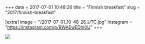 +++
date = 2017-07-01 10:48:26
title = "Finnish breakfast"
slug = "2017/finnish-breakfast"

[extra]
image = "/2017-07-01_10-48-26_UTC.jpg"
instagram = "https://instagram.com/p/BWAEwEDhI0U"
+++

<img src="/2017-07-01_10-48-26_UTC.jpg" />
